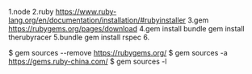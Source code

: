 1.node
2.ruby https://www.ruby-lang.org/en/documentation/installation/#rubyinstaller
3.gem https://rubygems.org/pages/download
4.gem install bundle gem install therubyracer
5.bundle gem install rspec
6.


$ gem sources --remove https://rubygems.org/
$ gem sources -a https://gems.ruby-china.com/
$ gem sources -l
